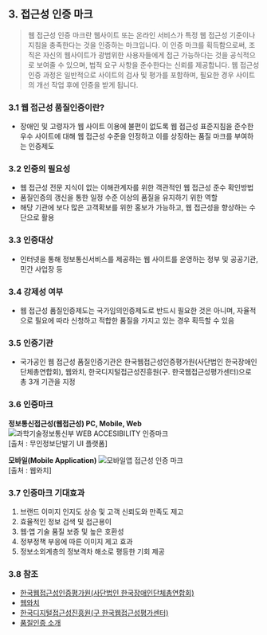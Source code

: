 ## 3. 접근성 인증 마크
>웹 접근성 인증 마크란 웹사이트 또는 온라인 서비스가 특정 웹 접근성 기준이나 지침을 충족한다는 것을 인증하는 마크입니다. 이 인증 마크를 획득함으로써, 조직은 자신의 웹사이트가 광범위한 사용자들에게 접근 가능하다는 것을 공식적으로 보여줄 수 있으며, 법적 요구 사항을 준수한다는 신뢰를 제공합니다. 웹 접근성 인증 과정은 일반적으로 사이트의 검사 및 평가를 포함하며, 필요한 경우 사이트의 개선 작업 후에 인증을 받게 됩니다.

### 3.1 웹 접근성 품질인증이란?
- 장애인 및 고령자가 웹 사이트 이용에 불편이 없도록 웹 접근성 표준지침을 준수한 우수 사이트에 대해 웹 접근성 수준을 인정하고 이를 상징하는 품질 마크를 부여하는 인증제도

### 3.2 인증의 필요성
- 웹 접근성 전문 지식이 없는 이해관계자를 위한 객관적인 웹 접근성 준수 확인방법
- 품질인증의 갱신을 통한 일정 수준 이상의 품질을 유지하기 위한 역할
- 해당 기관에 보다 많은 고객확보를 위한 홍보가 가능하고, 웹 접근성을 향상하는 수단으로 활용

### 3.3 인증대상
- 인터넷을 통해 정보통신서비스를 제공하는 웹 사이트를 운영하는 정부 및 공공기관, 민간 사업장 등

### 3.4 강제성 여부
- 웹 접근성 품질인증제도는 국가임의인증제도로 반드시 필요한 것은 아니며, 자율적으로 필요에 따라 신청하고 적합한 품질을 가지고 있는 경우 획득할 수 있음

### 3.5 인증기관
- 국가공인 웹 접근성 품질인증기관은 한국웹접근성인증평가원(사단법인 한국장애인단체총연합회), 웹와치, 한국디지털접근성진흥원(구. 한국웹접근성평가센터)으로 총 3개 기관을 지정

### 3.6 인증마크
**정보통신접근성(웹접근성) PC, Mobile, Web**
<img src="https://www.kioskui.or.kr/cmsh/kioskui.or.kr/images/content/img_wa_auth02.png" alt="과학기술정보통신부 WEB ACCESIBILITY 인증마크">  
[출처 : 무인정보단발기 UI 플랫폼]

**모바일(Mobile Application)**
<img src="http://www.webwatch.or.kr/static/img/portal/contents/mark1.jpg" alt="모바일앱 접근성 인증 마크">  
[출처 : 웹와치]

### 3.7 인증마크 기대효과
1. 브랜드 이미지 인지도 상승 및 고객 신뢰도와 만족도 제고
2. 효율적인 정보 검색 및 접근용이
3. 웹·앱 기술 품질 보증 및 높은 호환성
4. 정부정책 부응에 따른 이미지 제고 효과
5. 정보소외계층의 정보격차 해소로 평등한 기회 제공

### 3.8 참조
- [한국웹접근성인증평가원(사단법인 한국장애인단체총연합회)](https://www.wa.or.kr/)
- [웹와치](http://www.webwatch.or.kr/)
- [한국디지털접근성진흥원(구 한국웹접근성평가센터)](http://www.kdaa.or.kr/)
- [품질인증 소개](https://www.kioskui.or.kr/index.do?menu_id=00001016&servletPath=%2Findex.do)